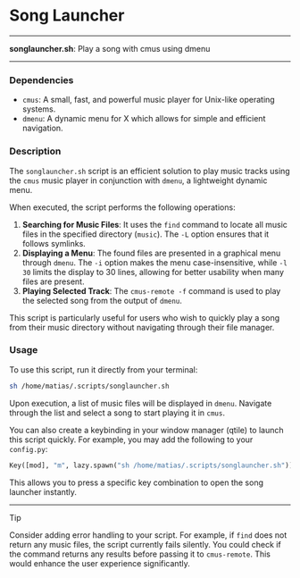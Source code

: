 # Song Launcher

---

**songlauncher.sh**: Play a song with cmus using dmenu

---

### Dependencies

- `cmus`: A small, fast, and powerful music player for Unix-like operating systems.
- `dmenu`: A dynamic menu for X which allows for simple and efficient navigation.

### Description

The `songlauncher.sh` script is an efficient solution to play music tracks using the `cmus` music player in conjunction with `dmenu`, a lightweight dynamic menu. 

When executed, the script performs the following operations:
1. **Searching for Music Files**: It uses the `find` command to locate all music files in the specified directory (`music`). The `-L` option ensures that it follows symlinks.
2. **Displaying a Menu**: The found files are presented in a graphical menu through `dmenu`. The `-i` option makes the menu case-insensitive, while `-l 30` limits the display to 30 lines, allowing for better usability when many files are present.
3. **Playing Selected Track**: The `cmus-remote -f` command is used to play the selected song from the output of `dmenu`.

This script is particularly useful for users who wish to quickly play a song from their music directory without navigating through their file manager.

### Usage

To use this script, run it directly from your terminal:

```bash
sh /home/matias/.scripts/songlauncher.sh
```

Upon execution, a list of music files will be displayed in `dmenu`. Navigate through the list and select a song to start playing it in `cmus`. 

You can also create a keybinding in your window manager (qtile) to launch this script quickly. For example, you may add the following to your `config.py`:

```python
Key([mod], "m", lazy.spawn("sh /home/matias/.scripts/songlauncher.sh")),
```

This allows you to press a specific key combination to open the song launcher instantly.

---

> [!TIP] 
> Consider adding error handling to your script. For example, if `find` does not return any music files, the script currently fails silently. You could check if the command returns any results before passing it to `cmus-remote`. This would enhance the user experience significantly.